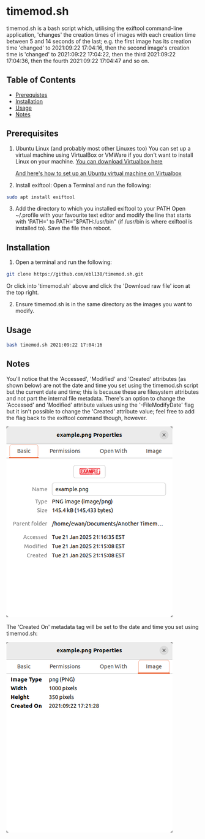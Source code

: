# timemod.sh

timemod.sh is a bash script which, utilising the exiftool command-line application, 'changes' the creation times of images with each creation time 
between 5 and 14 seconds of the last; e.g. the first image has its creation time 'changed' to 2021:09:22 17:04:16, then the second image's creation time is 'changed' to 2021:09:22 17:04:22, then the third 2021:09:22 17:04:36, then the fourth 2021:09:22 17:04:47 and so on.

## Table of Contents

- [Prerequistes](#prerequisites)
- [Installation](#installation)
- [Usage](#usage)
- [Notes](#notes)

## Prerequisites

1. Ubuntu Linux (and probably most other Linuxes too)
You can set up a virtual machine using VirtualBox or VMWare if you don't want to install Linux on your machine. <a href="https://www.virtualbox.org/wiki/Downloads" target="_blank">You can download Virtualbox here</a>

    <a href="https://ubuntu.com/tutorials/how-to-run-ubuntu-desktop-on-a-virtual-machine-using-virtualbox#1-overview" target="_blank">And here's how to set up an Ubuntu virtual machine on Virtualbox</a>

2. Install exiftool:
Open a Terminal and run the following:
```bash
sudo apt install exiftool
```

3. Add the directory to which you installed exiftool to your PATH
Open ~/.profile with your favourite text editor and modify the line that starts with 'PATH=' to PATH="$PATH:/usr/bin" (if /usr/bin is where exiftool is 
installed to). Save the file then reboot.

## Installation

1. Open a terminal and run the following:
```bash
git clone https://github.com/ebl138/timemod.sh.git
```

Or click into 'timemod.sh' above and click the 'Download raw file' icon at the top right.

2. Ensure timemod.sh is in the same directory as the images you want to modify.

## Usage

```bash
bash timemod.sh 2021:09:22 17:04:16
```

## Notes

You'll notice that the 'Accessed', 'Modified' and 'Created' attributes (as shown below) are not the date and time you set using the timemod.sh script but the current date and time; this is because these are filesystem attributes and not part the internal file metadata. There's an option to change the 'Accessed' and 'Modified' attribute values using the '-FileModifyDate' flag but it isn't possible to change the 'Created' attribute value; feel free to add the flag back to the exiftool command though, however.

![Filesystem attributes](media/timemod-filesystem-attributes.png)

The 'Created On' metadata tag will be set to the date and time you set using timemod.sh:

![Created On metadata](media/timemod-metadata-createdon.png)